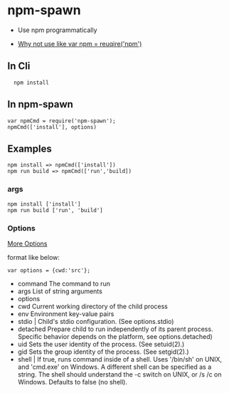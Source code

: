 # npm-spawn

- Use npm programmatically

- [Why not use like var npm = reuqire('npm')](https://github.com/npm/npm/issues/8283)

## In Cli
```
  npm install
```

## In npm-spawn
```
var npmCmd = require('npm-spawn');
npmCmd(['install'], options)
```
## Examples
```
npm install => npmCmd(['install'])
npm run build => npmCmd(['run','build])
```
### args
```
npm install ['install']
npm run build ['run', 'build']
```
### Options
[More Options](https://nodejs.org/api/child_process.html#child_process_child_process_spawn_command_args_options)

format like below:
```
var options = {cwd:'src'};
```

- command <String> The command to run
- args <Array> List of string arguments
- options <Object>
- cwd <String> Current working directory of the child process
- env <Object> Environment key-value pairs
- stdio <Array> | <String> Child's stdio configuration. (See options.stdio)
- detached <Boolean> Prepare child to run independently of its parent process. Specific behavior depends on the platform, see options.detached)
- uid <Number> Sets the user identity of the process. (See setuid(2).)
- gid <Number> Sets the group identity of the process. (See setgid(2).)
- shell <Boolean> | <String> If true, runs command inside of a shell. Uses '/bin/sh' on UNIX, and 'cmd.exe' on Windows. A different shell can be specified as a string. The shell should understand the -c switch on UNIX, or /s /c on Windows. Defaults to false (no shell).

